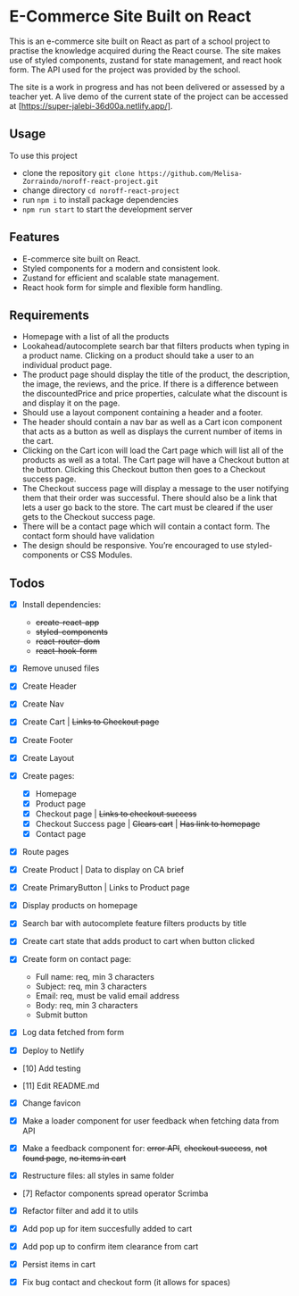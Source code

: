 # E-Commerce Site Built on React

This is an e-commerce site built on React as part of a school project to practise the knowledge acquired during the React course. The site makes use of styled components, zustand for state management, and react hook form. The API used for the project was provided by the school.

The site is a work in progress and has not been delivered or assessed by a teacher yet. A live demo of the current state of the project can be accessed at [https://super-jalebi-36d00a.netlify.app/].

## Usage

To use this project

- clone the repository `git clone https://github.com/Melisa-Zorraindo/noroff-react-project.git`
- change directory `cd noroff-react-project`
- run `npm i` to install package dependencies
- `npm run start` to start the development server

## Features

- E-commerce site built on React.
- Styled components for a modern and consistent look.
- Zustand for efficient and scalable state management.
- React hook form for simple and flexible form handling.

## Requirements

- Homepage with a list of all the products
- Lookahead/autocomplete search bar that filters products when typing in a product name. Clicking on a product should take a user to an individual product page.
- The product page should display the title of the product, the description, the image, the reviews, and the price. If there is a difference between the discountedPrice and price properties, calculate what the discount is and display it on the page.
- Should use a layout component containing a header and a footer.
- The header should contain a nav bar as well as a Cart icon component that acts as a button as well as displays the current number of items in the cart.
- Clicking on the Cart icon will load the Cart page which will list all of the products as well as a total. The Cart page will have a Checkout button at the button. Clicking this Checkout button then goes to a Checkout success page.
- The Checkout success page will display a message to the user notifying them that their order was successful. There should also be a link that lets a user go back to the store. The cart must be cleared if the user gets to the Checkout success page.
- There will be a contact page which will contain a contact form. The contact form should have validation
- The design should be responsive. You’re encouraged to use styled-components or CSS Modules.

## Todos

- [x] Install dependencies:

  - ~~create-react-app~~
  - ~~styled-components~~
  - ~~react-router-dom~~
  - ~~react-hook-form~~

- [x] Remove unused files

- [x] Create Header

- [x] Create Nav

- [x] Create Cart | ~~Links to Checkout page~~

- [x] Create Footer

- [x] Create Layout

- [x] Create pages:

  - [x] Homepage
  - [x] Product page
  - [x] Checkout page | ~~Links to checkout success~~
  - [x] Checkout Success page | ~~Clears cart~~ | ~~Has link to homepage~~
  - [x] Contact page

- [x] Route pages

- [x] Create Product | Data to display on CA brief

- [x] Create PrimaryButton | Links to Product page

- [x] Display products on homepage

- [x] Search bar with autocomplete feature filters products by title

- [x] Create cart state that adds product to cart when button clicked

- [x] Create form on contact page:

  - Full name: req, min 3 characters
  - Subject: req, min 3 characters
  - Email: req, must be valid email address
  - Body: req, min 3 characters
  - Submit button

- [x] Log data fetched from form

- [x] Deploy to Netlify

- [10] Add testing

- [11] Edit README.md

- [x] Change favicon

- [x] Make a loader component for user feedback when fetching data from API

- [x] Make a feedback component for: ~~error API~~, ~~checkout success~~, ~~not found page~~, ~~no items in cart~~

- [x] Restructure files: all styles in same folder

- [7] Refactor components spread operator Scrimba

- [x] Refactor filter and add it to utils

- [x] Add pop up for item succesfully added to cart

- [x] Add pop up to confirm item clearance from cart

- [x] Persist items in cart

- [x] Fix bug contact and checkout form (it allows for spaces)
